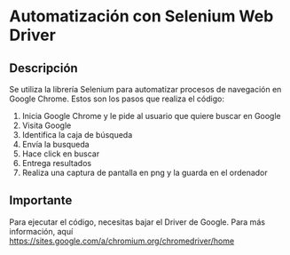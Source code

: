 # Automatización con Selenium Web Driver 

## Descripción 

Se utiliza la librería Selenium para automatizar procesos de navegación en Google Chrome. 
Estos son los pasos que realiza el código: 

1. Inicia Google Chrome y le pide al usuario que quiere buscar en Google
2. Visita Google 
3. Identifica la caja de búsqueda
4. Envía la busqueda
5. Hace click en buscar
6. Entrega resultados 
7. Realiza una captura de pantalla en png y la guarda en el ordenador 

## Importante 

Para ejecutar el código, necesitas bajar el Driver de Google. Para más información, aquí  https://sites.google.com/a/chromium.org/chromedriver/home
